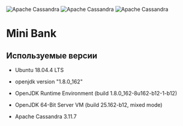 ![Apache Cassandra](https://andreyex.ru/wp-content/uploads/2016/12/Kak-ustanovit-Cassandra-na-CentOS-7.png)
![Apache Cassandra](https://miro.medium.com/max/512/1*k73wp-nDid53eeQ0RDGvdw.png)
![Apache Cassandra](https://cdn.iconscout.com/icon/free/png-256/gradle-3-1175026.png)

# Mini Bank

## Используемые версии
* Ubuntu 18.04.4 LTS

* openjdk version "1.8.0_162"
* OpenJDK Runtime Environment (build 1.8.0_162-8u162-b12-1-b12)
* OpenJDK 64-Bit Server VM (build 25.162-b12, mixed mode)

* Apache Cassandra 3.11.7
